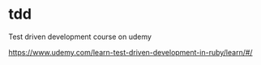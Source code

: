 # tdd
Test driven development course on udemy

https://www.udemy.com/learn-test-driven-development-in-ruby/learn/#/
